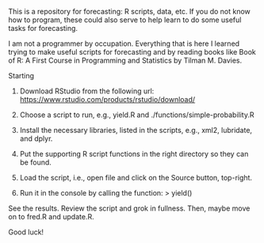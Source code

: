 This is a repository for forecasting: R scripts, data, etc. If you do not know how to program, these could also serve to help learn to do some useful tasks for forecasting.

I am not a programmer by occupation. Everything that is here I learned trying to make useful scripts for forecasting and by reading books like Book of R: A First Course in Programming and Statistics by Tilman M. Davies. 

Starting

1. Download RStudio from the following url:
https://www.rstudio.com/products/rstudio/download/

2. Choose a script to run, e.g., yield.R and ./functions/simple-probability.R
2. Install the necessary libraries, listed in the scripts, e.g., xml2, lubridate, and dplyr.
3. Put the supporting R script functions in the right directory so they can be found.
4. Load the script, i.e., open file and click on the Source button, top-right.
5. Run it in the console by calling the function: > yield()

See the results. Review the script and grok in fullness. Then, maybe move on to fred.R and update.R.

Good luck!